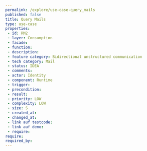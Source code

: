 ```yaml
---
permalink: /explore/use-case-query_mails
published: false
title: Query Mails
type: use-case
properties:
 - id: RM2
 - layer: Consumption
 - facade: 
 - function: 
 - description: 
 - feature category: Bidirectional unstructured communication
 - tech category: Mail
 - status: IDEA
 - comments: 
 - actor: Identity
 - component: Runtime
 - trigger: 
 - precondition: 
 - result: 
 - priority: LOW
 - complexity: LOW
 - size: S
 - created_at: 
 - changed_at: 
 - link auf testcode: 
 - link auf demo: 
 - require: 
require:
required_by:
---
```

